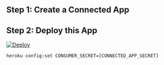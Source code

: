 ## Step 1: Create a Connected App


## Step 2: Deploy this App

[![Deploy](https://www.herokucdn.com/deploy/button.png)](https://heroku.com/deploy)


  ```
  heroku config:set CONSUMER_SECRET=[CONNECTED_APP_SECRET]
  ```